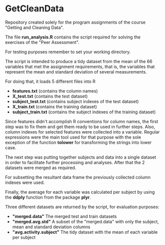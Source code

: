 GetCleanData
============

Repository created solely for the program assignments of the course "Getting and Cleaning Data".

The file **run_analysis.R** contains the script required for solving the exercises of the "Peer Assessment".

For testing purposes remember to set your working directory.

The script is intended to produce a tidy dataset from the mean of the 66 variables that met the assignment requirements, that is, the variables that represent the mean and standard deviation of several measurements.

For doing that, it loads 5 different files into R
  * **features.txt** (contains the column names)
  * **X_test.txt** (contains the test dataset)
  * **subject_test.txt** (contains subject indexes of the test dataset)
  * **X_train.txt** (contains the training dataset)
  * **subject_train.txt** (contains the subject indexes of the training dataset)

Since features didn't accomplish R conventions for column names, the first step was to fix them and get them ready to be used in further steps. Also, column indexes for selected features were collected into a variable. Regular expressions were the main tool used for that purpose with the sole exception of the function **tolower** for transforming the strings into lower case.

The next step was putting together subjects and data into a single dataset in order to facilitate further processing and analyses. After that the 2 datasets were merged as required.

For subsetting the resultant data frame the previously collected column indexes were used.

Finally, the average for each variable was calculated per subject by using the **ddply** function from the package **plyr**.

Three different datasets are returned by the script, for evaluation purposes:
  * **"merged.data"** The merged test and train datasets
  * **"merged.avg.std"** A subset of the "merged.data" with only the subject, mean and standard deviation columns 
  * **"avg.activity.subject"** The tidy dataset with the mean of each variable per subject
